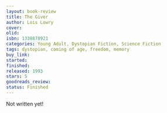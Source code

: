 ```yaml
---
layout: book-review
title: The Giver
author: Lois Lowry
cover:
olid:
isbn: 1338878921
categories: Young Adult, Dystopian Fiction, Science Fiction
tags: dystopian, coming of age, freedom, memory
buy_link:
started:
finished:
released: 1993
stars: 5
goodreads_review:
status: Finished
---
```


Not written yet!
